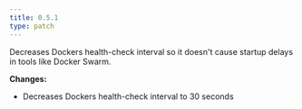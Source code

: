 ```yaml
---
title: 0.5.1
type: patch
---
```


Decreases Dockers health-check interval so it doesn't cause startup delays in tools like Docker Swarm.


**Changes:**

* Decreases Dockers health-check interval to 30 seconds 

